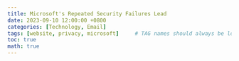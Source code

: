 ```yaml
---
title: Microsoft's Repeated Security Failures Lead
date: 2023-09-10 12:00:00 +0800
categories: [Technology, Email]
tags: [website, privacy, microsoft]     # TAG names should always be lowercase
toc: true
math: true
---
```


